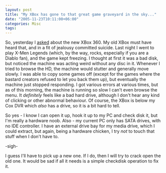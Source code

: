 ```yaml
---
layout: post
title: "My XBox has gone to that great game graveyard in the sky..."
date: "2005-11-23T10:11:00+06:00"
categories: Misc 
tags: 
---
```


So, yesterday I <a href="http://ray.camdenfamily.com/index.cfm/2005/11/22/XBox-360--Did-you-buy-one">asked</a> about the new XBox 360. My old XBox must have heard that, and in a fit of jealousy committed suicide. Last night I went to play X-Men Legends (which, by the way, rocks, especially if you are a Diablo fan), and the game kept freezing. I thought at first it was a bad disk, but noticed the machine was acting weird without any disc in it. Whenever I tried to browse the HD, the machine would stutter and generally move slowly. I was able to copy some games off (except for the games where the bastard creators refused to let you back them up), but eventually the machine just stopped responding. I got various errors at various times, but as of this morning, the machine is running so slow I can't even browse the menu. It <i>definitely</i> feels like a bad hard drive, although I don't hear any kind of clicking or other abnormal behaviour. Of course, the XBox is below my Cox DVR which <i>also</i> has a drive, so it is a bit hard to tell. 

So yes - I know I can open it up, hook it up to my PC and check disk it, but I'm really a hardware noob. Also - my current PC only has SATA drives, with no IDE controller. I have an external drive bay for my media drive, which I could extract, but again, being a hardware chicken, I try <i>not</i> to touch that stuff when I don't have to.

-sigh-

I guess I'll have to pick up a new one. If I do, then I will try to crack open the old one. It would be sad if all it needs is a simple checkdisk operation to fix it.